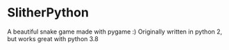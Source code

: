 # SlitherPython
A beautiful snake game made with pygame :)
Originally written in python 2, but works great with python 3.8
